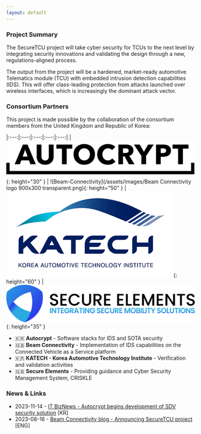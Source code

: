 ```yaml
---
layout: default
---
```


### Project Summary

The SecureTCU project will take cyber security for TCUs to the next level by integrating security innovations and validating the design through a new, regulations-aligned process.

The output from the project will be a hardened, market-ready automotive Telematics module (TCU) with embedded intrusion detection capabilities (IDS). This will offer class-leading protection from attacks launched over wireless interfaces, which is increasingly the dominant attack vector.


### Consortium Partners

This project is made possible by the collaboration of the consortium members from the United Kingdom and Republic of Korea:

|:---:|:---:|:---:|:---:|:---:|
|![Autocrypt](/assets/images/autocrypt-logo-black.png){: height="30" } | ![Beam-Connectivity](/assets/images/Beam Connectivity logo 900x300 transparent.png){: height="50" } | ![KATECH](/assets/images/katech_logo_white.png){: height="60" } | ![Secure Elements](/assets/images/secure-elements-logo-1-1024x203-black.png){: height="35" }

* 🇰🇷 **Autocrypt** - Software stacks for IDS and SOTA security
* 🇬🇧 **Beam Connectivity** - Implementation of IDS capabilities on the Connected Vehicle as a Service platform
* 🇰🇷 **KATECH - Korea Automotive Technology Institute** - Verification and validation activities
* 🇬🇧 **Secure Elements** - Providing guidance and Cyber Security Management System, CRISKLE


### News & Links

* 2023-11-14 - [IT BizNews - Autocrypt begins development of SDV security solution](https://www.itbiznews.com/news/articleView.html?idxno=117304) [KR]
* 2023-08-16 - [Beam Connectivity blog - Announcing SecureTCU project](https://blog.beamconnectivity.com/project-announcement-securetcu-af5975d606b4) [ENG]
